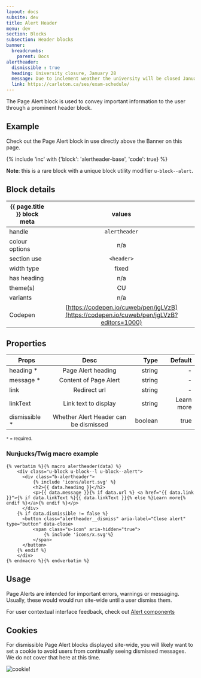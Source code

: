 ```yaml
---
layout: docs
subsite: dev
title: Alert Header
menu: dev
section: Blocks
subsection: Header blocks
banner:
  breadcrumbs:
    parent: Docs
alertheader:
  dismissible : true
  heading: University closure, January 28
  message: Due to inclement weather the university will be closed January 28, 2019. Please see the updated exam schedule.
  link: https://carleton.ca/ses/exam-schedule/
---
```

The Page Alert block is used to convey important information to the user through a prominent header block. 

## Example

Check out the Page Alert block in use directly above the Banner on this page.

{% include 'inc' with {'block': 'alertheader-base', 'code': true} %}

**Note**: this is a rare block with a unique block utility modifier `u-block--alert`.

## Block details

| {{ page.title }}  block meta   |  values
| --------------| :-------------------------------------:
| handle              | `alertheader`   
| colour options      | n/a  
| section use         | `<header>`                  
| width type          | fixed                          
| has heading         | n/a
| theme(s)            | CU
| variants            | n/a
| Codepen             | [https://codepen.io/cuweb/pen/jgLVzB](https://codepen.io/cuweb/pen/jgLVzB?editors=1000)

## Properties

| Props        | Desc              | Type  | Default 
| --------------| :-------------------------------------:| -------:| -:|
| heading *     | Page Alert heading                     | string  | - |
| message *     | Content of Page Alert                  | string  | - | 
| link          | Redirect url                           | string  | -
| linkText      | Link text to display                   | string  | Learn more
| dismissible * | Whether Alert Header can be dismissed    | boolean | true

<small>`*` = required.</small>

### Nunjucks/Twig macro example
```twig
{% verbatim %}{% macro alertheader(data) %}
    <div class="u-block u-block--l u-block--alert">
      <div class="b-alertheader">
          {% include 'icons/alert.svg' %}
          <h2>{{ data.heading }}</h2>
          <p>{{ data.message }}{% if data.url %} <a href="{{ data.link }}">{% if data.linkText %}{{ data.linkText }}{% else %}Learn more{% endif %}</a>{% endif %}</p>
      </div>
    {% if data.dismissible != false %}
      <button class="alertheader__dismiss" aria-label="Close alert" type="button" data-close>
          <span class="u-icon" aria-hidden="true">
              {% include 'icons/x.svg'%}
          </span>
      </button>
    {% endif %}
    </div>
{% endmacro %}{% endverbatim %}
```

## Usage

Page Alerts are intended for important errors, warnings or messaging. Usually, these would would run site-wide until a user dismiss them.

For user contextual interface feedback, check out [Alert components](#)

## Cookies

For dismissible Page Alert blocks displayed site-wide, you will likely want to set a cookie to avoid users from continually seeing dismissed messages.
We do not cover that here at this time.

![cookie!](https://i2.wp.com/hypebeast.com/image/2017/03/cookie-monster-100-years-of-cookie-history-video-0.gif?w=960)

